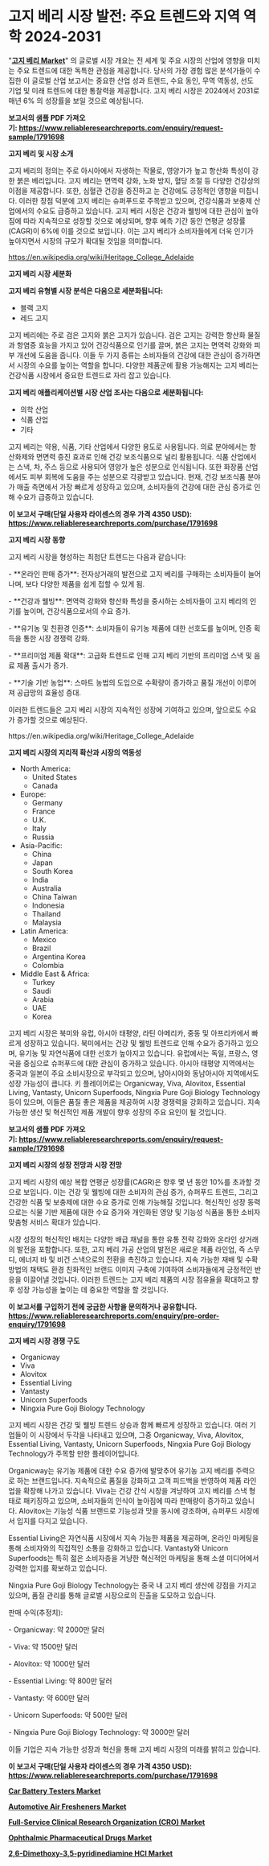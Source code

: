 <p><h1>고지 베리 시장 발전: 주요 트렌드와 지역 역학 2024-2031</h1></p><p>"<strong><a href="https://www.reliableresearchreports.com/goji-berries-r1791698?utm_campaign=105&utm_medium=7&utm_source=Github&utm_content=ia&utm_term=03112024&utm_id=goji-berries">고지 베리 Market</a></strong>" 의 글로벌 시장 개요는 전 세계 및 주요 시장의 산업에 영향을 미치는 주요 트렌드에 대한 독특한 관점을 제공합니다. 당사의 가장 경험 많은 분석가들이 수집한 이 글로벌 산업 보고서는 중요한 산업 성과 트렌드, 수요 동인, 무역 역동성, 선도 기업 및 미래 트렌드에 대한 통찰력을 제공합니다. 고지 베리 시장은 2024에서 2031로 매년 6% 의 성장률을 보일 것으로 예상됩니다.</p>
<p><strong>보고서의 샘플 PDF 가져오기:&nbsp;<a href="https://www.reliableresearchreports.com/enquiry/request-sample/1791698?utm_campaign=105&utm_medium=7&utm_source=Github&utm_content=ia&utm_term=03112024&utm_id=goji-berries">https://www.reliableresearchreports.com/enquiry/request-sample/1791698</a></strong></p>
<p><strong>고지 베리 및 시장 소개</strong></p>
<p><p>고지 베리의 정의는 주로 아시아에서 자생하는 작물로, 영양가가 높고 항산화 특성이 강한 붉은 베리입니다. 고지 베리는 면역력 강화, 노화 방지, 혈당 조절 등 다양한 건강상의 이점을 제공합니다. 또한, 심혈관 건강을 증진하고 눈 건강에도 긍정적인 영향을 미칩니다. 이러한 장점 덕분에 고지 베리는 슈퍼푸드로 주목받고 있으며, 건강식품과 보충제 산업에서의 수요도 급증하고 있습니다. 고지 베리 시장은 건강과 웰빙에 대한 관심이 높아짐에 따라 지속적으로 성장할 것으로 예상되며, 향후 예측 기간 동안 연평균 성장률(CAGR)이 6%에 이를 것으로 보입니다. 이는 고지 베리가 소비자들에게 더욱 인기가 높아지면서 시장의 규모가 확대될 것임을 의미합니다.</p></p>
<p><a href="https://en.wikipedia.org/wiki/Heritage_College_Adelaide?utm_campaign=105&utm_medium=7&utm_source=Github&utm_content=ia&utm_term=03112024&utm_id=goji-berries">https://en.wikipedia.org/wiki/Heritage_College_Adelaide</a></p>
<p><strong>고지 베리 시장 세분화</strong></p>
<p><strong>고지 베리 유형별 시장 분석은 다음으로 세분화됩니다:</strong></p>
<p><ul><li>블랙 고지</li><li>레드 고지</li></ul></p>
<p><p>고지 베리에는 주로 검은 고지와 붉은 고지가 있습니다. 검은 고지는 강력한 항산화 물질과 항염증 효능을 가지고 있어 건강식품으로 인기를 끌며, 붉은 고지는 면역력 강화와 피부 개선에 도움을 줍니다. 이들 두 가지 종류는 소비자들의 건강에 대한 관심이 증가하면서 시장의 수요를 높이는 역할을 합니다. 다양한 제품군에 활용 가능해지는 고지 베리는 건강식품 시장에서 중요한 트렌드로 자리 잡고 있습니다.</p></p>
<p><strong>고지 베리 애플리케이션별 시장 산업 조사는 다음으로 세분화됩니다:</strong></p>
<p><ul><li>의학 산업</li><li>식품 산업</li><li>기타</li></ul></p>
<p><p>고지 베리는 약용, 식품, 기타 산업에서 다양한 용도로 사용됩니다. 의료 분야에서는 항산화제와 면면력 증진 효과로 인해 건강 보조식품으로 널리 활용됩니다. 식품 산업에서는 스낵, 차, 주스 등으로 사용되어 영양가 높은 성분으로 인식됩니다. 또한 화장품 산업에서도 피부 회복에 도움을 주는 성분으로 각광받고 있습니다. 현재, 건강 보조식품 분야가 매출 측면에서 가장 빠르게 성장하고 있으며, 소비자들의 건강에 대한 관심 증가로 인해 수요가 급증하고 있습니다.</p></p>
<p><strong>이 보고서 구매(단일 사용자 라이센스의 경우 가격 4350 USD): <a href="https://www.reliableresearchreports.com/purchase/1791698?utm_campaign=105&utm_medium=7&utm_source=Github&utm_content=ia&utm_term=03112024&utm_id=goji-berries">https://www.reliableresearchreports.com/purchase/1791698</a></strong></p>
<p><strong>고지 베리 시장 동향</strong></p>
<p><p>고지 베리 시장을 형성하는 최첨단 트렌드는 다음과 같습니다:</p><p>- **온라인 판매 증가**: 전자상거래의 발전으로 고지 베리를 구매하는 소비자들이 늘어나며, 보다 다양한 제품을 쉽게 접할 수 있게 됨.</p><p>- **건강과 웰빙**: 면역력 강화와 항산화 특성을 중시하는 소비자들이 고지 베리의 인기를 높이며, 건강식품으로서의 수요 증가.</p><p>- **유기농 및 친환경 인증**: 소비자들이 유기농 제품에 대한 선호도를 높이며, 인증 획득을 통한 시장 경쟁력 강화.</p><p>- **프리미엄 제품 확대**: 고급화 트렌드로 인해 고지 베리 기반의 프리미엄 스낵 및 음료 제품 출시가 증가.</p><p>- **기술 기반 농업**: 스마트 농법의 도입으로 수확량이 증가하고 품질 개선이 이루어져 공급망의 효율성 증대.</p><p>이러한 트렌드들은 고지 베리 시장의 지속적인 성장에 기여하고 있으며, 앞으로도 수요가 증가할 것으로 예상된다.</p></p>
<p>https://en.wikipedia.org/wiki/Heritage_College_Adelaide</p>
<p><strong>고지 베리 시장의 지리적 확산과 시장의 역동성</strong></p>
<p><ul>
    <li>
        North America:
        <ul>
            <li>United States</li>
            <li>Canada</li>
        </ul>
    </li>
    <li>
        Europe:
        <ul>
            <li>Germany</li>
            <li>France</li>
            <li>U.K.</li>
            <li>Italy</li>
            <li>Russia</li>
        </ul>
    </li>
    <li>
        Asia-Pacific:
        <ul>
            <li>China</li>
            <li>Japan</li>
            <li>South Korea</li>
            <li>India</li>
            <li>Australia</li>
            <li>China Taiwan</li>
            <li>Indonesia</li>
            <li>Thailand</li>
            <li>Malaysia</li>
        </ul>
    </li>
    <li>
        Latin America:
        <ul>
            <li>Mexico</li>
            <li>Brazil</li>
            <li>Argentina Korea</li>
            <li>Colombia</li>
        </ul>
    </li>
    <li>
        Middle East & Africa:
        <ul>
            <li>Turkey</li>
            <li>Saudi</li>
            <li>Arabia</li>
            <li>UAE</li>
            <li>Korea</li>
        </ul>
    </li>
    </ul></p>
<p><p>고지 베리 시장은 북미와 유럽, 아시아 태평양, 라틴 아메리카, 중동 및 아프리카에서 빠르게 성장하고 있습니다. 북미에서는 건강 및 웰빙 트렌드로 인해 수요가 증가하고 있으며, 유기농 및 자연식품에 대한 선호가 높아지고 있습니다. 유럽에서는 독일, 프랑스, 영국을 중심으로 슈퍼푸드에 대한 관심이 증가하고 있습니다. 아시아 태평양 지역에서는 중국과 일본이 주요 소비시장으로 부각되고 있으며, 남아시아와 동남아시아 지역에서도 성장 가능성이 큽니다. 키 플레이어로는 Organicway, Viva, Alovitox, Essential Living, Vantasty, Unicorn Superfoods, Ningxia Pure Goji Biology Technology 등이 있으며, 이들은 품질 좋은 제품을 제공하여 시장 경쟁력을 강화하고 있습니다. 지속 가능한 생산 및 혁신적인 제품 개발이 향후 성장의 주요 요인이 될 것입니다.</p></p>
<p><strong>보고서의 샘플 PDF 가져오기:&nbsp;<a href="https://www.reliableresearchreports.com/enquiry/request-sample/1791698?utm_campaign=105&utm_medium=7&utm_source=Github&utm_content=ia&utm_term=03112024&utm_id=goji-berries">https://www.reliableresearchreports.com/enquiry/request-sample/1791698</a></strong></p>
<p><strong>고지 베리 시장의 성장 전망과 시장 전망</strong></p>
<p><p>고지 베리 시장의 예상 복합 연평균 성장률(CAGR)은 향후 몇 년 동안 10%를 초과할 것으로 보입니다. 이는 건강 및 웰빙에 대한 소비자의 관심 증가, 슈퍼푸드 트렌드, 그리고 건강한 식품 및 보충제에 대한 수요 증가로 인해 가능해질 것입니다. 혁신적인 성장 동력으로는 식물 기반 제품에 대한 수요 증가와 개인화된 영양 및 기능성 식품을 통한 소비자 맞춤형 서비스 확대가 있습니다.</p><p>시장 성장의 혁신적인 배치는 다양한 배급 채널을 통한 유통 전략 강화와 온라인 상거래의 발전을 포함합니다. 또한, 고지 베리 가공 산업의 발전은 새로운 제품 라인업, 즉 스무디, 에너지 바 및 비건 스낵으로의 전환을 촉진하고 있습니다. 지속 가능한 재배 및 수확 방법의 채택도 환경 친화적인 브랜드 이미지 구축에 기여하여 소비자들에게 긍정적인 반응을 이끌어낼 것입니다. 이러한 트렌드는 고지 베리 제품의 시장 점유율을 확대하고 향후 성장 가능성을 높이는 데 중요한 역할을 할 것입니다.</p></p>
<p><strong>이 보고서를 구입하기 전에 궁금한 사항을 문의하거나 공유합니다. <a href="https://www.reliableresearchreports.com/enquiry/pre-order-enquiry/1791698?utm_campaign=105&utm_medium=7&utm_source=Github&utm_content=ia&utm_term=03112024&utm_id=goji-berries">https://www.reliableresearchreports.com/enquiry/pre-order-enquiry/1791698</a></strong></p>
<p><strong>고지 베리 시장 경쟁 구도</strong></p>
<p><ul><li>Organicway</li><li>Viva</li><li>Alovitox</li><li>Essential Living</li><li>Vantasty</li><li>Unicorn Superfoods</li><li>Ningxia Pure Goji Biology Technology</li></ul></p>
<p><p>고지 베리 시장은 건강 및 웰빙 트렌드 상승과 함께 빠르게 성장하고 있습니다. 여러 기업들이 이 시장에서 두각을 나타내고 있으며, 그중 Organicway, Viva, Alovitox, Essential Living, Vantasty, Unicorn Superfoods, Ningxia Pure Goji Biology Technology가 주목할 만한 플레이어입니다.</p><p>Organicway는 유기농 제품에 대한 수요 증가에 발맞추어 유기농 고지 베리를 주력으로 하는 브랜드입니다. 지속적으로 품질을 강화하고 고객 피드백을 반영하여 제품 라인업을 확장해 나가고 있습니다. Viva는 건강 간식 시장을 겨냥하여 고지 베리를 스낵 형태로 패키징하고 있으며, 소비자들의 인식이 높아짐에 따라 판매량이 증가하고 있습니다. Alovitox는 기능성 식품 브랜드로 기능성과 맛을 동시에 강조하며, 슈퍼푸드 시장에서 입지를 다지고 있습니다.</p><p>Essential Living은 자연식품 시장에서 지속 가능한 제품을 제공하며, 온라인 마케팅을 통해 소비자와의 직접적인 소통을 강화하고 있습니다. Vantasty와 Unicorn Superfoods는 특히 젊은 소비자층을 겨냥한 혁신적인 마케팅을 통해 소셜 미디어에서 강력한 입지를 확보하고 있습니다.</p><p>Ningxia Pure Goji Biology Technology는 중국 내 고지 베리 생산에 강점을 가지고 있으며, 품질 관리를 통해 글로벌 시장으로의 진출을 도모하고 있습니다. </p><p>판매 수익(추정치):</p><p>- Organicway: 약 2000만 달러</p><p>- Viva: 약 1500만 달러</p><p>- Alovitox: 약 1000만 달러</p><p>- Essential Living: 약 800만 달러</p><p>- Vantasty: 약 600만 달러</p><p>- Unicorn Superfoods: 약 500만 달러</p><p>- Ningxia Pure Goji Biology Technology: 약 3000만 달러</p><p>이들 기업은 지속 가능한 성장과 혁신을 통해 고지 베리 시장의 미래를 밝히고 있습니다.</p></p>
<p><strong>이 보고서 구매(단일 사용자 라이센스의 경우 가격 4350 USD): <a href="https://www.reliableresearchreports.com/purchase/1791698?utm_campaign=105&utm_medium=7&utm_source=Github&utm_content=ia&utm_term=03112024&utm_id=goji-berries">https://www.reliableresearchreports.com/purchase/1791698</a></strong></p>
<p><strong><p><a href="https://github.com/tacitam515l/Market-Research-Report-List-1/blob/main/car-battery-testers-market.md?utm_campaign=105&utm_medium=7&utm_source=Github&utm_content=ia&utm_term=03112024&utm_id=goji-berries">Car Battery Testers Market</a></p><p><a href="https://github.com/JamesCox407/Market-Research-Report-List-1/blob/main/automotive-air-fresheners-market.md?utm_campaign=105&utm_medium=7&utm_source=Github&utm_content=ia&utm_term=03112024&utm_id=goji-berries">Automotive Air Fresheners Market</a></p><p><a href="https://issuu.com/reportprime-2/docs/full-service-clinical-research-orga_1f78127f3764ec?utm_campaign=105&utm_medium=7&utm_source=Github&utm_content=ia&utm_term=03112024&utm_id=goji-berries">Full-Service Clinical Research Organization (CRO) Market</a></p><p><a href="https://issuu.com/reportprime-2/docs/ophthalmic-pharmaceutical-drugs-mar_0c673c75846e44?utm_campaign=105&utm_medium=7&utm_source=Github&utm_content=ia&utm_term=03112024&utm_id=goji-berries">Ophthalmic Pharmaceutical Drugs Market</a></p><p><a href="https://www.linkedin.com/pulse/analyzing-global-26-dimethoxy-35-pyridinediamine-hcl-l49ye?utm_campaign=105&utm_medium=7&utm_source=Github&utm_content=ia&utm_term=03112024&utm_id=goji-berries">2,6-Dimethoxy-3,5-pyridinediamine HCl Market</a></p></strong></p>
<p></p>